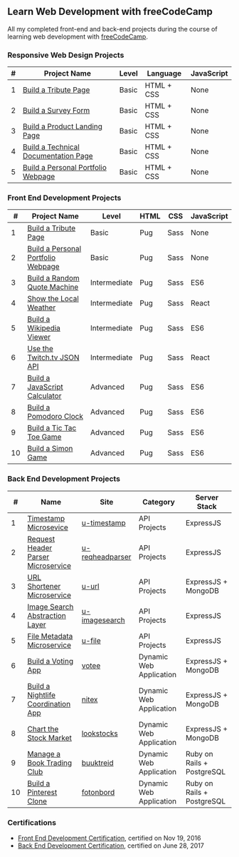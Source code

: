 ## Learn Web Development with freeCodeCamp
All my completed front-end and back-end projects during the course of learning web development with [freeCodeCamp](https://www.freecodecamp.org/).

### Responsive Web Design Projects
| # | Project Name | Level | Language | JavaScript |
|---|------|-------|------|-----|
|1|[Build a Tribute Page](https://codepen.io/thanhgt86/pen/NWdVjqj)|Basic|HTML + CSS|None|
|2|[Build a Survey Form](https://codepen.io/thanhgt86/pen/YzZqZJo)|Basic|HTML + CSS|None|
|3|[Build a Product Landing Page](https://codepen.io/thanhgt86/pen/ExWWyzM)|Basic|HTML + CSS|None|
|4|[Build a Technical Documentation Page](https://codepen.io/thanhgt86/pen/rNyZMJr)|Basic|HTML + CSS|None|
|5|[Build a Personal Portfolio Webpage](https://codepen.io/thanhgt86/pen/gOmQjWo)|Basic|HTML + CSS|None|

### Front End Development Projects
| # | Project Name | Level | HTML | CSS | JavaScript |
|---|------|-------|------|-----|------------|
|1|[Build a Tribute Page](https://codepen.io/thieurom/pen/oLavRd)|Basic|Pug|Sass|None|
|2|[Build a Personal Portfolio Webpage](https://codepen.io/thieurom/pen/qNQjQy)|Basic|Pug|Sass|None|
|3|[Build a Random Quote Machine](https://codepen.io/thieurom/pen/OXdOgo)|Intermediate|Pug|Sass|ES6|
|4|[Show the Local Weather](https://codepen.io/thieurom/pen/LkampO)|Intermediate|Pug|Sass|React|
|5|[Build a Wikipedia Viewer](https://codepen.io/thieurom/pen/NAVdPg)|Intermediate|Pug|Sass|ES6|
|6|[Use the Twitch.tv JSON API](https://codepen.io/thieurom/pen/qaWKxm)|Intermediate|Pug|Sass|React|
|7|[Build a JavaScript Calculator](https://codepen.io/thieurom/pen/zKLqQg)|Advanced|Pug|Sass|ES6|
|8|[Build a Pomodoro Clock](https://codepen.io/thieurom/pen/GjPZzk)|Advanced|Pug|Sass|ES6|
|9|[Build a Tic Tac Toe Game](https://codepen.io/thieurom/pen/zoYQJP)|Advanced|Pug|Sass|ES6|
|10|[Build a Simon Game](https://codepen.io/thieurom/pen/oYxVyo)|Advanced|Pug|Sass|ES6|

### Back End Development Projects
| # | Name | Site | Category | Server Stack |
|---|------|------|----------|--------------|
|1|[Timestamp Microsevice](https://github.com/Thieurom/fcc-timestamp)|[u-timestamp](https://u-timestamp.herokuapp.com/)|API Projects|ExpressJS|
|2|[Request Header Parser Microservice](https://github.com/Thieurom/fcc-reqheadparser)|[u-reqheadparser](https://u-reqheadparser.herokuapp.com/)|API Projects|ExpressJS|
|3|[URL Shortener Microservice](https://github.com/Thieurom/fcc-uurl)|[u-url](https://u-url.herokuapp.com/)|API Projects|ExpressJS + MongoDB|
|4|[Image Search Abstraction Layer](https://github.com/Thieurom/fcc-imagesearch)|[u-imagesearch](https://u-imagesearch.herokuapp.com/)|API Projects|ExpressJS|
|5|[File Metadata Microservice](https://github.com/Thieurom/fcc-filemetadata)|[u-file](https://u-file.herokuapp.com/)|API Projects|ExpressJS|
|6|[Build a Voting App](https://github.com/Thieurom/fcc-voting)|[votee](https://votee.herokuapp.com/)|Dynamic Web Application|ExpressJS + MongoDB|
|7|[Build a Nightlife Coordination App](https://github.com/Thieurom/fcc-nitex)|[nitex](https://nitex.herokuapp.com/)|Dynamic Web Application|ExpressJS + MongoDB|
|8|[Chart the Stock Market](https://github.com/Thieurom/fcc-lookstocks)|[lookstocks](https://lookstocks.herokuapp.com/)|Dynamic Web Application|ExpressJS + MongoDB|
|9|[Manage a Book Trading Club](https://github.com/Thieurom/fcc-buuktreid)|[buuktreid](https://buuktreid.herokuapp.com/)|Dynamic Web Application|Ruby on Rails + PostgreSQL|
|10|[Build a Pinterest Clone](https://github.com/Thieurom/fcc-fotonbord)|[fotonbord](https://fotonbord.herokuapp.com/)|Dynamic Web Application|Ruby on Rails + PostgreSQL|

### Certifications
- [Front End Development Certification](https://www.freecodecamp.org/thieurom/front-end-certification), certified on Nov 19, 2016
- [Back End Development Certification](https://www.freecodecamp.org/thieurom/back-end-certification), certified on June 28, 2017
